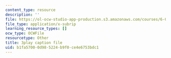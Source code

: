 ```yaml
---
content_type: resource
description: ''
file: https://ol-ocw-studio-app-production.s3.amazonaws.com/courses/6-0001-introduction-to-computer-science-and-programming-in-python-fall-2016/b1fa57000d985224b9f0ce4e6753bdc1_8s0d87sjy1A.vtt
file_type: application/x-subrip
learning_resource_types: []
ocw_type: OCWFile
resourcetype: Other
title: 3play caption file
uid: b1fa5700-0d98-5224-b9f0-ce4e6753bdc1
---
```

